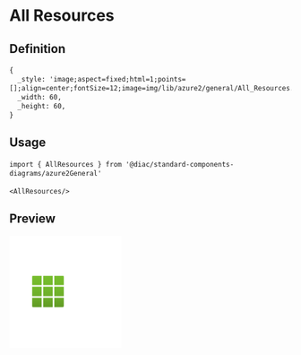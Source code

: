 # All Resources

## Definition

```
{
  _style: 'image;aspect=fixed;html=1;points=[];align=center;fontSize=12;image=img/lib/azure2/general/All_Resources.svg;strokeColor=none;',
  _width: 60,
  _height: 60,
}
```

## Usage

```
import { AllResources } from '@diac/standard-components-diagrams/azure2General'

<AllResources/>
```

## Preview

<img src="./all-resources.png" width="200"/>
